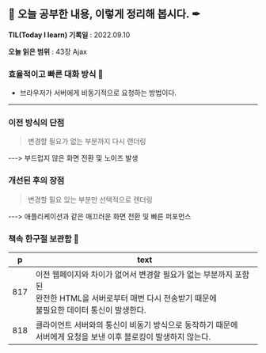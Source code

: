 ## 📕 오늘 공부한 내용, 이렇게 정리해 봅시다. ✒

**TIL(Today I learn) 기록일** : 2022.09.10

**오늘 읽은 범위** : 43장 Ajax

### 효율적이고 빠른 대화 방식 📑

- 브라우저가 서버에게 비동기적으로 요청하는 방법이다.

---

### 이전 방식의 단점

> 변경할 필요가 없는 부분까지 다시 랜더링

---> 부드럽지 않은 화면 전환 및 노이즈 발생

### 개선된 후의 장점

> 변경할 필요 있는 부분만 선택적으로 렌더링

---> 애플리케이션과 같은 매끄러운 화면 전환 및 빠른 퍼포먼스

### 책속 한구절 보관함 📖

| p   | text                                                                                                                                                         |
| --- | ------------------------------------------------------------------------------------------------------------------------------------------------------------ |
| 817 | 이전 웹페이지와 차이가 없어서 변경할 필요가 없는 부분까지 포함된<br> 완전한 HTML을 서버로부터 매번 다시 전송받기 때문에<br> 불필요한 데이터 통신이 발생한다. |
| 818 | 클라이언트 서버와의 통신이 비동기 방식으로 동작하기 때문에<br> 서버에게 요청을 보낸 이후 블로킹이 발생하지 않는다.                                           |

